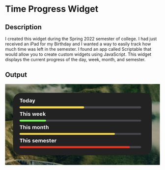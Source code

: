 # Time Progress Widget

## Description
I created this widget during the Spring 2022 semester of college. I had just received an iPad for my Birthday and I wanted a way to easily track how much time was left in the semester. I found an app called Scriptable that would allow you to create custom widgets using JavaScript. This widget displays the current progress of the day, week, month, and semester.

## Output
![Screenshot](/img/widget_screenshot.jpg)
